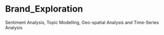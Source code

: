 # Brand_Exploration
Sentiment Analysis, Topic Modelling, Geo-spatial Analysis and Time-Series Analysis
